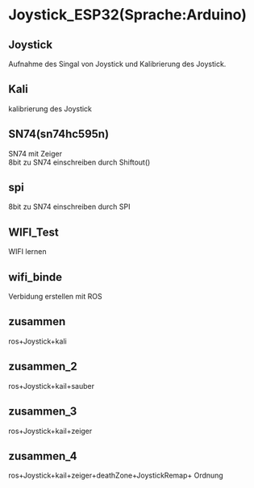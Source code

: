 # Joystick_ESP32(Sprache:Arduino)


## Joystick
Aufnahme des Singal von Joystick und Kalibrierung des Joystick.


## Kali
kalibrierung des Joystick


## SN74(sn74hc595n)
SN74 mit Zeiger  
8bit zu SN74 einschreiben durch Shiftout()


## spi
8bit zu SN74 einschreiben durch SPI


## WIFI_Test
WIFI lernen


## wifi_binde
Verbidung erstellen mit ROS


## zusammen
ros+Joystick+kali


## zusammen_2
ros+Joystick+kail+sauber


## zusammen_3
ros+Joystick+kail+zeiger


## zusammen_4
ros+Joystick+kail+zeiger+deathZone+JoystickRemap+ Ordnung
